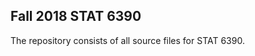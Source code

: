 
**Fall 2018 STAT 6390**
-----------------------

The repository consists of all source files for STAT 6390.
